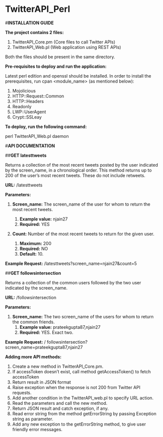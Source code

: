 # TwitterAPI_Perl
#**INSTALLATION GUIDE**

**The project contains 2 files:**
  1.	TwitterAPI_Core.pm (Core files to call Twitter APIs)
  2.	TwitterAPI_Web.pl (Web application using REST APIs)

Both the files should be present in the same directory.

**Pre-requisites to deploy and run the application:**

Latest perl edition and openssl should be installed.
In order to install the prerequisites, run cpan <module_name> (as mentioned below):
  1.	Mojolicious
  2.	HTTP::Request::Common
  3.	HTTP::Headers
  4.	Readonly
  5.	LWP::UserAgent
  6.	Crypt::SSLeay

**To deploy, run the following command:**

perl TwitterAPI_Web.pl daemon


#**API DOCUMENTATION**

##**GET latesttweets**

Returns a collection of the most recent tweets posted by the user indicated by the screen_name, in a chronological order.
This method returns up to 200 of the user’s most recent tweets. These do not include retweets.

**URL:** /latesttweets

**Parameters:**	
  1. **Screen_name:** The screen_name of the user for whom to return the most recent tweets.
      1. **Example value:** njain27
      2. **Required:** YES

  2. **Count:** Number of the most recent tweets to return for the given user. 
      1. **Maximum:** 200	
      2. **Required:** NO 
      3. **Default:** 10.

**Example Request:**
/latesttweets?screen_name=njain27&count=5


##**GET followsintersection**

Returns a collection of the common users followed by the two user indicated by the screen_name.

**URL:** /followsintersection

**Parameters:** 
  1. **Screen_name:** The two screen_name of the users for whom to return the common friends.
      1. **Example value:** prateekgupta87,njain27
	  2. **Required:** YES. Exact two.

**Example Request:**
/ followsintersection?screen_name=prateekgupta87,njain27

**Adding more API methods:**
  1. Create a new method in TwitterAPI_Core.pm.
  2. If accessToken doesn’t exist, call method getAccessToken() to fetch accessToken
  3. Return result in JSON format
  4. Raise exception when the response is not 200 from Twitter API requests.
  5. Add another condition in the TwitterAPI_web.pl to specify URL action.
  6. Read the parameters and call the new method.
  7. Return JSON result and catch exception, if any.
  8. Read error string from the method getErrorString by passing Exception string as parameter.
  9. Add any new exception to the getErrorString method, to give user friendly error messages.



